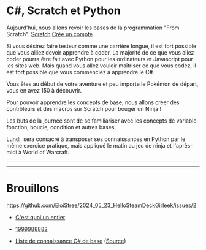 # C#, Scratch et Python

Aujourd'hui, nous allons revoir les bases de la programmation "From Scratch". [Scratch](https://scratch.mit.edu) [Crée un compte](https://scratch.mit.edu/join)

Si vous désirez faire testeur comme une carrière longue, il est fort possible que vous alliez devoir apprendre à coder. La majorité de ce que vous allez coder pourra être fait avec Python pour les ordinateurs et Javascript pour les sites web. Mais quand vous allez vouloir maîtriser ce que vous codez, il est fort possible que vous commenciez à apprendre le C#.

Vous êtes au début de votre aventure et peu importe le Pokémon de départ, vous en avez 150 à découvrir.

Pour pouvoir apprendre les concepts de base, nous allons créer des contrôleurs et des macros sur Scratch pour bouger un Ninja !

Les buts de la journée sont de se familiariser avec les concepts de variable, fonction, boucle, condition et autres bases.

Lundi, sera consacré à transposer ses connaissances en Python par le même exercice pratique, mais appliqué le matin au jeu de ninja et l'après-midi à World of Warcraft.



-------------

-------------

# Brouillons
https://github.com/EloiStree/2024_05_23_HelloSteamDeckGirleek/issues/2

- [C'est quoi un entier](https://github.com/EloiStree/2024_05_23_HelloStreamDeckGirleek/issues/28)
- [1999988882](https://github.com/EloiStree/2024_05_23_HelloStreamDeckGirleek/issues/31)


- [Liste de connaissance C# de base](https://docs.google.com/spreadsheets/d/1TI_-X7T4Dh67LKkINNmpfvuofxn3RCUhHVNInaRRUsw/edit?pli=1#gid=1439938749) ([Source](https://www.tutorialspoint.com/csharp/csharp_environment_setup.htm))
